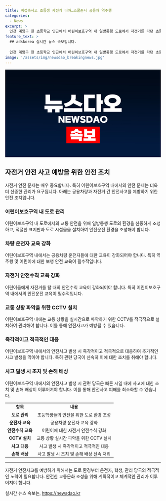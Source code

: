 ```yaml
---
title: 비접촉사고 초등생 자전거 다쳐…스쿨존서 공용차 역주행
categories:
  - News
excerpt: >
  인천 계양구 한 초등학교 인근에서 어린이보호구역 내 일방통행 도로에서 자전거를 타던 초등학생이 역주행하던 공용차량과 충돌하여 다쳤다. 사고 당시, 전기차는 공용차량이었고 직접적인 접촉은 없었으나 사고 현장을 떠난 것으로 확인됐다. 경찰은 공용차 운전자를 조사할 예정이며, 역주행한 이유와 사고의 인과관계를 조사할 예정이다.
feature_text: >
  ## adskorea 실시간 뉴스 속보입니다.

  인천 계양구 한 초등학교 인근에서 어린이보호구역 내 일방통행 도로에서 자전거를 타던 초등학생이 역주행하던 공용차량과 충돌하여 다쳤다. 사고 당시, 전기차는 공용차량이었고 직접적인 접촉은 없었으나 사고 현장을 떠난 것으로 확인됐다. 경찰은 공용차 운전자를 조사할 예정이며, 역주행한 이유와 사고의 인과관계를 조사할 예정이다.
image: '/assets/img/newsdao_breakingnews.jpg'
---
```


<p><img src="/assets/img/newsdao_breakingnews.jpg" alt="adskorea 속보" /></p>

<h2 data-ke-size="size26">자전거 안전 사고 예방을 위한 안전 조치</h2>

<p data-ke-size="size16">자전거 안전 문제는 매우 중요합니다. 특히 어린이보호구역 내에서의 안전 문제는 더욱 더 신중한 관리가 요구됩니다. 아래는 공용차량과 자전거 간 안전사고를 예방하기 위한 안전 조치입니다.</p>

<h3>어린이보호구역 내 도로 관리</h3>

<p data-ke-size="size16">어린이보호구역 내 도로에서의 교통 안전을 위해 일방통행 도로의 환경을 신중하게 조성하고, 적절한 표지판과 도로 시설물을 설치하여 안전운전 환경을 조성해야 합니다.</p>

<h3>차량 운전자 교육 강화</h3>

<p data-ke-size="size16">어린이보호구역 내에서는 공용차량 운전자들에 대한 교육이 강화되어야 합니다. 특히 역주행 및 어린이에 대한 보행 안전 교육이 필수적입니다.</p>

<h3>자전거 안전수칙 교육 강화</h3>

<p data-ke-size="size16">어린이들에게 자전거를 탈 때의 안전수칙 교육이 강화되어야 합니다. 특히 어린이보호구역 내에서의 안전운전 교육이 필수적입니다.</p>

<h3>교통 상황 파악을 위한 CCTV 설치</h3>

<p data-ke-size="size16">어린이보호구역 내에는 교통 상황을 실시간으로 파악하기 위한 CCTV를 적극적으로 설치하여 관리해야 합니다. 이를 통해 안전사고가 예방될 수 있습니다.</p>

<h3>즉각적이고 적극적인 대응</h3>

<p data-ke-size="size16">어린이보호구역 내에서의 안전사고 발생 시 즉각적이고 적극적으로 대응하여 추가적인 사고 발생을 막아야 합니다. 특히 관련 당국이 신속히 이에 대한 조치를 취해야 합니다.</p>

<h3>사고 발생 시 조치 및 손해 배상</h3>

<p data-ke-size="size16">어린이보호구역 내에서의 안전사고 발생 시 관련 당국은 빠른 시일 내에 사고에 대한 조치 및 손해 배상이 이루어져야 합니다. 이를 통해 안전사고 피해를 최소화할 수 있습니다.</p>

<table>
  <tr>
    <td style="text-align: center; height: 17px;"><b>항목</b></td>
    <td style="text-align: center; height: 17px;"><b>내용</b></td>
  </tr>
  <tr>
    <td style="text-align: center; height: 17px;"><b>도로 관리</b></td>
    <td style="text-align: center; height: 17px;">초등학생들의 안전을 위한 도로 환경 조성</td>
  </tr>
  <tr>
    <td style="text-align: center; height: 17px;"><b>운전자 교육</b></td>
    <td style="text-align: center; height: 17px;">공용차량 운전자 교육 강화</td>
  </tr>
  <tr>
    <td style="text-align: center; height: 17px;"><b>안전수칙 교육</b></td>
    <td style="text-align: center; height: 17px;">어린이에 대한 자전거 안전수칙 강화</td>
  </tr>
  <tr>
    <td style="text-align: center; height: 17px;"><b>CCTV 설치</b></td>
    <td style="text-align: center; height: 17px;">교통 상황 실시간 파악을 위한 CCTV 설치</td>
  </tr>
  <tr>
    <td style="text-align: center; height: 17px;"><b>사고 대응</b></td>
    <td style="text-align: center; height: 17px;">사고 발생 시 즉각적이고 적극적인 대응</td>
  </tr>
  <tr>
    <td style="text-align: center; height: 17px;"><b>손해 배상</b></td>
    <td style="text-align: center; height: 17px;">사고 발생 시 조치 및 손해 배상 신속 처리</td>
  </tr>
</table>

<hr>

<p data-ke-size="size16">자전거 안전사고를 예방하기 위해서는 도로 환경부터 운전자, 학생, 관리 당국의 적극적인 노력이 필요합니다. 안전한 교통문화 조성을 위해 계획적이고 체계적인 관리가 이루어져야 합니다.</p>
실시간 뉴스 속보는, <a href="https://newsdao.kr" rel="dofollow">https://newsdao.kr</a>


